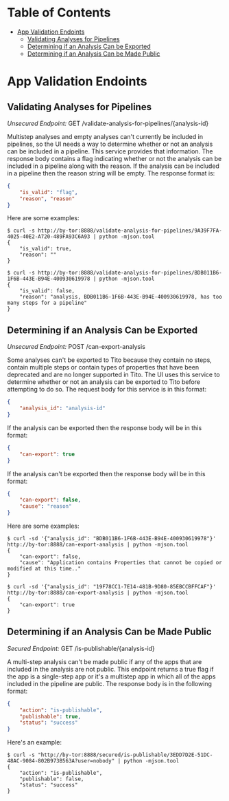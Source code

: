 # Table of Contents

* [App Validation Endoints](#app-validation-endoints)
    * [Validating Analyses for Pipelines](#validating-analyses-for-pipelines)
    * [Determining if an Analysis Can be Exported](#determining-if-an-analysis-can-be-exported)
    * [Determining if an Analysis Can be Made Public](#determining-if-an-analysis-can-be-made-public)

# App Validation Endoints

## Validating Analyses for Pipelines

*Unsecured Endpoint:* GET /validate-analysis-for-pipelines/{analysis-id}

Multistep analyses and empty analyses can't currently be included in pipelines,
so the UI needs a way to determine whether or not an analysis can be included in
a pipeline. This service provides that information. The response body contains a
flag indicating whether or not the analysis can be included in a pipeline along
with the reason. If the analysis can be included in a pipeline then the reason
string will be empty. The response format is:

```json
{
    "is_valid": "flag",
    "reason", "reason"
}
```

Here are some examples:

```
$ curl -s http://by-tor:8888/validate-analysis-for-pipelines/9A39F7FA-4025-40E2-A720-489FA93C6A93 | python -mjson.tool
{
    "is_valid": true,
    "reason": ""
}
```

```
$ curl -s http://by-tor:8888/validate-analysis-for-pipelines/BDB011B6-1F6B-443E-B94E-400930619978 | python -mjson.tool
{
    "is_valid": false,
    "reason": "analysis, BDB011B6-1F6B-443E-B94E-400930619978, has too many steps for a pipeline"
}
```

## Determining if an Analysis Can be Exported

*Unsecured Endpoint:* POST /can-export-analysis

Some analyses can't be exported to Tito because they contain no steps, contain
multiple steps or contain types of properties that have been deprecated and are
no longer supported in Tito. The UI uses this service to determine whether or
not an analysis can be exported to Tito before attempting to do so. The request
body for this service is in this format:

```json
{
    "analysis_id": "analysis-id"
}
```

If the analysis can be exported then the response body will be in this format:

```json
{
    "can-export": true
}
```

If the analysis can't be exported then the response body will be in this
format:

```json
{
    "can-export": false,
    "cause": "reason"
}
```

Here are some examples:

```
$ curl -sd '{"analysis_id": "BDB011B6-1F6B-443E-B94E-400930619978"}' http://by-tor:8888/can-export-analysis | python -mjson.tool
{
    "can-export": false,
    "cause": "Application contains Properties that cannot be copied or modified at this time.."
}
```

```
$ curl -sd '{"analysis_id": "19F78CC1-7E14-481B-9D80-85EBCCBFFCAF"}' http://by-tor:8888/can-export-analysis | python -mjson.tool
{
    "can-export": true
}
```

## Determining if an Analysis Can be Made Public

*Secured Endpoint:* GET /is-publishable/{analysis-id}

A multi-step analysis can't be made public if any of the apps that are included
in the analysis are not public. This endpoint returns a true flag if the app is
a single-step app or it's a multistep app in which all of the apps included in
the pipeline are public. The response body is in the following format:

```json
{
    "action": "is-publishable",
    "publishable": true,
    "status": "success"
}
```

Here's an example:

```
$ curl -s "http://by-tor:8888/secured/is-publishable/3EDD7D2E-51DC-48AC-9084-802B973B563A?user=nobody" | python -mjson.tool
{
    "action": "is-publishable",
    "publishable": false,
    "status": "success"
}
```
